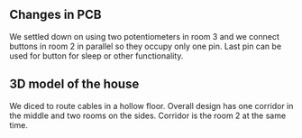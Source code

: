 ## Changes in PCB
We settled down on using two potentiometers in room 3 and we connect buttons in room 2 in parallel so they occupy only one pin. Last pin can be used for button for sleep or other functionality.

## 3D model of the house
We diced to route cables in a hollow floor. Overall design has one corridor in the middle and two rooms on the sides. Corridor is the room 2 at the same time.